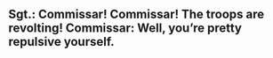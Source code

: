 ## Sgt.: Commissar! Commissar! The troops are revolting! Commissar: Well, you’re pretty repulsive yourself.